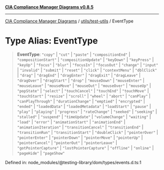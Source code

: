 [**CIA Compliance Manager Diagrams v0.8.5**](../../../README.md)

***

[CIA Compliance Manager Diagrams](../../../modules.md) / [utils/test-utils](../README.md) / EventType

# Type Alias: EventType

> **EventType**: `"copy"` \| `"cut"` \| `"paste"` \| `"compositionEnd"` \| `"compositionStart"` \| `"compositionUpdate"` \| `"keyDown"` \| `"keyPress"` \| `"keyUp"` \| `"focus"` \| `"blur"` \| `"focusIn"` \| `"focusOut"` \| `"change"` \| `"input"` \| `"invalid"` \| `"submit"` \| `"reset"` \| `"click"` \| `"contextMenu"` \| `"dblClick"` \| `"drag"` \| `"dragEnd"` \| `"dragEnter"` \| `"dragExit"` \| `"dragLeave"` \| `"dragOver"` \| `"dragStart"` \| `"drop"` \| `"mouseDown"` \| `"mouseEnter"` \| `"mouseLeave"` \| `"mouseMove"` \| `"mouseOut"` \| `"mouseOver"` \| `"mouseUp"` \| `"popState"` \| `"select"` \| `"touchCancel"` \| `"touchEnd"` \| `"touchMove"` \| `"touchStart"` \| `"resize"` \| `"scroll"` \| `"wheel"` \| `"abort"` \| `"canPlay"` \| `"canPlayThrough"` \| `"durationChange"` \| `"emptied"` \| `"encrypted"` \| `"ended"` \| `"loadedData"` \| `"loadedMetadata"` \| `"loadStart"` \| `"pause"` \| `"play"` \| `"playing"` \| `"progress"` \| `"rateChange"` \| `"seeked"` \| `"seeking"` \| `"stalled"` \| `"suspend"` \| `"timeUpdate"` \| `"volumeChange"` \| `"waiting"` \| `"load"` \| `"error"` \| `"animationStart"` \| `"animationEnd"` \| `"animationIteration"` \| `"transitionCancel"` \| `"transitionEnd"` \| `"transitionRun"` \| `"transitionStart"` \| `"doubleClick"` \| `"pointerOver"` \| `"pointerEnter"` \| `"pointerDown"` \| `"pointerMove"` \| `"pointerUp"` \| `"pointerCancel"` \| `"pointerOut"` \| `"pointerLeave"` \| `"gotPointerCapture"` \| `"lostPointerCapture"` \| `"offline"` \| `"online"` \| `"pageHide"` \| `"pageShow"`

Defined in: node\_modules/@testing-library/dom/types/events.d.ts:1
